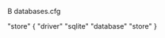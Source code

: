 В databases.cfg

"store"
{
    "driver"                        "sqlite"
    "database"                      "store"
}
